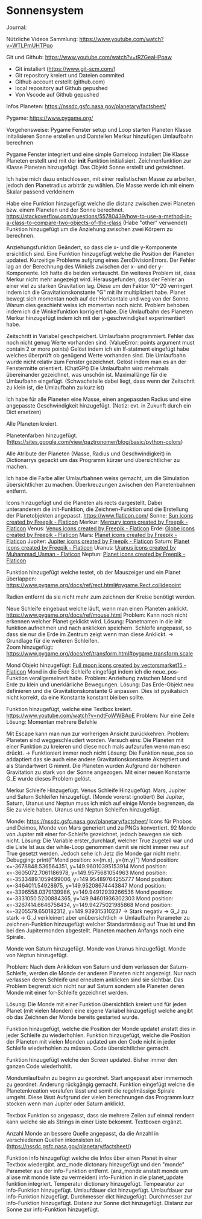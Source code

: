 # Sonnensystem

Journal:

Nützliche Videos Sammlung:
https://www.youtube.com/watch?v=WTLPmUHTPqo

Git und Github:
https://www.youtube.com/watch?v=tRZGeaHPoaw

- Git instaliert (https://www.git-scm.com/)
- Git repository kreiert und Dateien commited
- Github account erstellt (github.com)
- local repository auf Github gepushed
- Von Vscode auf Github gepushed

Infos Planeten:
https://nssdc.gsfc.nasa.gov/planetary/factsheet/

Pygame:
https://www.pygame.org/

Vorgehensweise:
Pygame Fenster setup und Loop starten
Planeten Klasse initalisieren
Sonne erstellen und Darstellen
Merkur hinzufügen
Umlaufbahn berechnen

Pygame Fenster integriert und eine simple Gameloop instaliert
Die Klasse Planeten erstellt und mit der **init** Funktion initialisiert.
Zeichnenfunktion zur Klasse Planeten hinzugefügt.
Das Objekt Sonne erstellt und gezeichnet.

Ich habe mich dazu entschlossen, mit einer realistischen Masse zu arbeiten, jedoch den Planetradius arbiträr zu wählen.
Die Masse werde ich mit einem Skalar passend verkleinern

Habe eine Funktion hinzugefügt welche die distanz zwischen zwei Planeten bzw. einem Planeten und der Sonne berechnet.
https://stackoverflow.com/questions/55780439/how-to-use-a-method-in-a-class-to-compare-two-objects-of-the-class (Habe "other" verwendet)
Funktion hinzugefügt um die Anziehung zwischen zwei Körpern zu berechnen.

Anziehungsfunktion Geändert, so dass die x- und die y-Komponente ersichtlich sind.
Eine Funktion hinzugefügt welche die Position der Planeten updated.
Kurzeitige Probleme aufgrung eines ZeroDivisionErrors.
Der Fehler lag an der Berechnung des Winkels zwischen der x- und der y-Komponente.
Ich hatte die beiden vertauscht.
Ein weiteres Problem ist, dass Merkur nicht mehr angezeigt wird.
Herausgefunden, dass der Fehler an einer viel zu starken Gravitation lag.
Diese um den Faktor 10^-20 verringert indem ich die Gravitationskonstante "G" mit ihr multipliziert habe.
Planet bewegt sich momentan noch auf der Horizontale und weg von der Sonne.
Warum dies geschieht weiss ich momentan noch nicht.
Problem behoben indem ich die Winkelfunktion korrigiert habe.
Die Umlaufbahn des Planeten Merkur hinzugefügt indem ich mit der y-geschwindigkeit experimentiert habe.

Zeitschritt in Variabel geschpeichert.
Umlaufbahn programmiert. Fehler das noch nicht genug Werte vorhanden sind.
(ValueError: points argument must contain 2 or more points)
Gelöst indem ich ein If-statment eingefügt habe welches überprüft ob genügend Werte vorhanden sind.
Die Umlaufbahn wurde nicht relativ zum Fenster gezeichnet. Gelöst indem man es an der Fenstermitte orientiert. (ChatGPt)
Die Umlaufbahn wird mehrmals übereinander gezeichnet, was unschön ist.
Maximallänge für die Umlaufbahn eingefügt. (Schwachstelle dabei liegt, dass wenn der Zeitschrit zu klein ist, die Umlaufbahn zu kurz ist)

Ich habe für alle Planeten eine Masse, einen angepassten Radius und eine angepasste Geschwindigkeit hinzugefügt. (Notiz: evt. in Zukunft durch ein Dict ersetzen)

Alle Planeten kreiert.

Planetenfarben hinzugefügt. (https://sites.google.com/view/paztronomer/blog/basic/python-colors)

Alle Atribute der Planeten (Masse, Radius und Geschwindigkeit) in Dictionarrys gepackt um das Programm kürzer und übersichtlicher
zu machen.

Ich habe die Farbe aller Umlaufbahnen weiss gemacht, um die Simulation übersichtlicher zu machen.
Überkreuzungen zwischen den Planetenbahnen entfernt.

Icons hinzugefügt und die Planeten als rects dargestellt. Dabei unteranderem die init-Funktion, die Zeichnen-Funktion und
die Erstellung der Planetobjekten angepasst.
https://www.flaticon.com/
Sonne:
<a href="https://www.flaticon.com/free-icons/sun" title="sun icons">Sun icons created by Freepik - Flaticon</a>
Merkur:
<a href="https://www.flaticon.com/free-icons/mercury" title="mercury icons">Mercury icons created by Freepik - Flaticon</a>
Venus:
<a href="https://www.flaticon.com/free-icons/venus" title="venus icons">Venus icons created by Freepik - Flaticon</a>
Erde:
<a href="https://www.flaticon.com/free-icons/globe" title="globe icons">Globe icons created by Freepik - Flaticon</a>
Mars:
<a href="https://www.flaticon.com/free-icons/planet" title="planet icons">Planet icons created by Freepik - Flaticon</a>
Jupiter:
<a href="https://www.flaticon.com/free-icons/jupiter" title="jupiter icons">Jupiter icons created by Freepik - Flaticon</a>
Saturn:
<a href="https://www.flaticon.com/free-icons/planet" title="planet icons">Planet icons created by Freepik - Flaticon</a>
Uranus:
<a href="https://www.flaticon.com/free-icons/uranus" title="uranus icons">Uranus icons created by Muhammad_Usman - Flaticon</a>
Neptun:
<a href="https://www.flaticon.com/free-icons/planet" title="planet icons">Planet icons created by Freepik - Flaticon</a>

Funktion hinzugefügt welche testet, ob der Mauszeiger und ein Planet überlappen:
https://www.pygame.org/docs/ref/rect.html#pygame.Rect.collidepoint

Radien entfernt da sie nicht mehr zum zeichnen der Kreise benötigt werden.

Neue Schleife eingebaut welche läuft, wenn man einen Planeten anklickt.
https://www.pygame.org/docs/ref/mouse.html
Problem: Kann noch nicht erkennen welcher Planet geklickt wird.
Lösung: Planetnamen in die init funktion aufnehmen und nach anklicken speichern.
Schleife angepasst, so dass sie nur die Erde im Zentrum zeigt wenn man diese Anklickt.
-> Grundlage für die weiteren Schleifen.  
Zoom hinzugefügt:
https://www.pygame.org/docs/ref/transform.html#pygame.transform.scale

Mond Objekt hinzugefügt:
<a href="https://www.flaticon.com/free-icons/full-moon" title="full moon icons">Full moon icons created by vectorsmarket15 - Flaticon</a>
Mond in die Erde Schleife eingefügt indem ich die neue_pos-Funktion verallgemeinert habe.
Problem: Anziehung zwischen Mond und Erde zu klein und unerklärliche Bewegungen.
Lösung: Das Erde-Objekt neu definieren und die Gravitationskonstante G anpassen.
Dies ist pysikalsich nicht korrekt, da eine Konstante konstant bleiben sollte.

Funktion hinzugefügt, welche eine Textbox kreiert.
https://www.youtube.com/watch?v=ndtFoWWBAoE
Problem: Nur eine Zeile
Lösung: Momentan mehrere Befehle

Mit Escape kann man nun zur vorherigen Ansicht zurückkehren.
Problem: Planeten sind weggeschleudert worden.
Versuch eins: Die Planeten mit einer Funktion zu kreieren und diese noch mals aufzurufen wenn man esc drückt.
-> Funktioniert immer noch nicht
Lösung:
Die Funktion neue_pos so addaptiert das sie auch eine andere Gravitationskonstante Akzeptiert und als Standartwert G nimmt.
Die Planeten wurden Aufgrund der höheren Gravitation zu stark von der Sonne angezogen.
Mit einer neuen Konstante G_E wurde dieses Problem gelöst.

Merkur Schleife Hinzugefügt.
Venus Schleife Hinzugefügt.
Mars, Jupiter und Saturn Schleifen hinzugefügt. (Monde vorerst ignotiert)
Bei Jupiter, Saturn, Uranus und Neptun muss ich mich auf einige Monde begrenzen, da Sie zu viele haben.
Uranus und Neptun Schleifen hinzugefügt.

Monde:
https://nssdc.gsfc.nasa.gov/planetary/factsheet/
Icons für Phobos und Deimos, Monde von Mars generiert und zu PNGs konvertiert.
92 Monde von Jupiter mit einer for-Schleife gezeichnet, jedoch bewegen sie sich nicht.
Lösung: Die Variable erster_durchlauf, welcher True zugeteil war und die Liste lst aus der while-Loop genommen damit
sie nicht immer neu auf True gesetzt werden.
Jedoch sehe ich Jetz die Monde gar nicht mehr.
Debugging:
print(f"Mond position: x={m.x}, y={m.y}")
Mond position: x=-3678848.536564351, y=149.96010395153914
Mond position: x=-3605072.7061186978, y=149.9575681054963
Mond position: x=-3533489.1059499006, y=149.95489764255777
Mond position: x=-3464011.54928975, y=149.95208674443847
Mond position: x=-3396558.0379139986, y=149.94912939266536
Mond position: x=-3331050.5200884365, y=149.94601936302303
Mond position: x=-3267414.6646758434, y=149.94275021985868
Mond position: x=-3205579.650182312, y=149.939315310237
-> Stark negativ
-> G_J zu stark
-> G_J verkleinert aber unübersichtlich
-> Umlaufbahn Parameter zu zeichnen-Funktion hinzugefügt welcher Standartmässig auf True ist und ihn bei den Jupitermonden abgestellt.
Planeten machen Anfangs noch eine Spirale.

Monde von Saturn hinzugefügt.
Monde von Uranus hinzugefügt.
Monde von Neptun hinzugefügt.

Problem:
Nach dem Anklicken von Saturn und dem verlassen der Saturn-Schleife, werden die Monde der anderen Planeten nicht angezeigt.
Nur nach verlassen deren Schleife und erneutem anklicken sind sie sichtbar.
Das Problem begrenzt sich nicht nur auf Saturn sondern alle Planeten deren Monde mit einer for-Schleife gezeichnet werden.

Lösung:
Die Monde mit einer Funktion übersichtlich kreiert und für jeden Planet (mit vielen Monden) eine eigene Variabel hinzugefügt
welche angibt ob das Zeichnen der Monde bereits gestarted wurde.

Funktion hinzugefügt, welche die Position der Monde updatet anstatt dies in jeder Schleife zu wiederhohlen.
Funktion hinzugefügt, welche die Position der Planeten mit vielen Monden updated um den Code nicht in jeder Schleife wiederhohlen zu müssen.
Code übersichtlicher gemacht.

Funktion hinzugefügt welche den Screen updated. Bisher immer den ganzen Code wiederhohlt.

Mondumlaufbahn zu beginn zu geordnet.
Start angepasst aber immernoch zu geordnet.
Anderung rückgängig gemacht.
Funktion eingefügt welche die Planetenkreation voralufen lässt und somit die regelmässige Spirale umgeht.
Diese lässt Aufgrund der vielen berechnungen das Programm kurz stocken wenn man Jupiter oder Saturn anklickt.

Textbox Funktion so angepasst, dass sie mehrere Zeilen auf einmal rendern kann welche sie als Strings in einer Liste bekommt.
Textboxen ergänzt.

Anzahl Monde an bessere Quelle angepasst, da die Anzahl in verschiedenen Quellen inkonsisten ist. (https://nssdc.gsfc.nasa.gov/planetary/factsheet/) 

Funktion info hinzugefügt welche die Infos über einen Planet in einer Textbox wiedergibt.
anz_mode dictonary hinzugefügt und den "monde" Parameter aus der info-Funktion entfernt. (anz_monde anstatt monde um aliase mit monde liste zu vermeiden)
info-Funktion in die planet_update funktion integriert.
Temperatur dictionary hinzugefügt.
Tempearatur zur info-Funktion hinzugefügt.
Umlaufdauer dict hinzugefügt.
Umlaufdauer zur info-Funktion hizugefügt.
Durchmesser dict hinzugefügt.
Durchmesser zur info-Funktion hinzugefügt.
Distanz zur Sonne dict hinzugefügt.
Distanz zur Sonne zur info-Funktion hinzugefügt.
